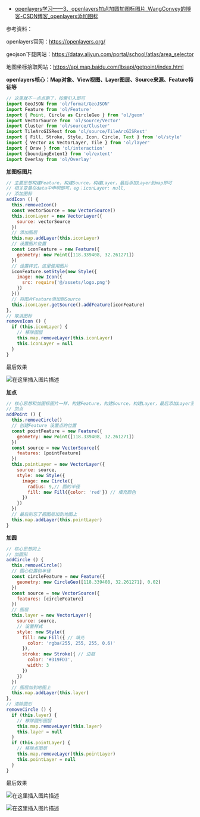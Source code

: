 - [openlayers学习——3、openlayers加点加圆加图标图片_WangConvey的博客-CSDN博客_openlayers添加图标](https://blog.csdn.net/weixin_43390116/article/details/122346857)

参考资料：

openlayers官网：https://openlayers.org/

geojson下载网站：https://datav.aliyun.com/portal/school/atlas/area_selector

地图坐标拾取网站：https://api.map.baidu.com/lbsapi/getpoint/index.html

**openlayers核心：Map对象、View视图、Layer图层、Source来源、Feature特征等**

```javascript
// 这里就不一点点删了，按需引入即可
import GeoJSON from 'ol/format/GeoJSON'
import Feature from 'ol/Feature'
import { Point, Circle as CircleGeo } from 'ol/geom'
import VectorSource from 'ol/source/Vector'
import Cluster from 'ol/source/Cluster'
import TileArcGISRest from 'ol/source/TileArcGISRest'
import { Fill, Stroke, Style, Icon, Circle, Text } from 'ol/style'
import { Vector as VectorLayer, Tile } from 'ol/layer'
import { Draw } from 'ol/interaction'
import {boundingExtent} from 'ol/extent'
import Overlay from 'ol/Overlay'
```

**加图标图片**

```javascript
// 主要思想构建Feature，构建Source，构建Layer，最后添加Layer到map即可
// 相关变量在data中申明即可，eg：iconLayer: null,
// 添加图标
addIcon () {
  this.removeIcon()
  const vectorSource = new VectorSource()
  this.iconLayer = new VectorLayer({
    source: vectorSource
  })
  // 添加图层
  this.map.addLayer(this.iconLayer)
  // 设置图片位置
  const iconFeature = new Feature({
    geometry: new Point([118.339408, 32.261271])
  })
  // 设置样式，这里使用图片
  iconFeature.setStyle(new Style({
    image: new Icon({
      src: require('@/assets/logo.png')
    })
  }))
  // 将图片Feature添加到Source
  this.iconLayer.getSource().addFeature(iconFeature)
},
// 取消图标
removeIcon () {
  if (this.iconLayer) {
  	// 移除图层
    this.map.removeLayer(this.iconLayer)
    this.iconLayer = null
  }
}
```

最后效果

![在这里插入图片描述](https://img-blog.csdnimg.cn/35422b103f714d85b77d734f74d76494.png?x-oss-process=image/watermark,type_d3F5LXplbmhlaQ,shadow_50,text_Q1NETiBAV2FuZ0NvbnZleQ==,size_20,color_FFFFFF,t_70,g_se,x_16)

**加点**

```javascript
// 核心思想和加图标图片一样，构建Feature，构建Source，构建Layer，最后添加Layer到map即可
// 加点
addPoint () {
  this.removeCircle()
  // 创建Feature 设置点的位置
  const pointFeature = new Feature({
    geometry: new Point([118.339408, 32.261271])
  })
  const source = new VectorSource({
    features: [pointFeature]
  })
  this.pointLayer = new VectorLayer({
    source: source,
    style: new Style({
      image: new Circle({
        radius: 9,// 圆的半径
        fill: new Fill({color: 'red'}) // 填充颜色
      })
    })
  })
  // 最后别忘了把图层加到地图上
  this.map.addLayer(this.pointLayer)
}
```

**加圆**

```javascript
// 核心思想同上
// 加圆形
addCircle () {
  this.removeCircle()
  // 圆心位置和半径
  const circleFeature = new Feature({
    geometry: new CircleGeo([118.339408, 32.261271], 0.02)
  })
  const source = new VectorSource({
    features: [circleFeature]
  })
  // 图层
  this.layer = new VectorLayer({
    source: source,
    // 设置样式
    style: new Style({
      fill: new Fill({ // 填充
        color: 'rgba(255, 255, 255, 0.6)'
      }),
      stroke: new Stroke({ // 边框
        color: '#319FD3',
        width: 3
      })
    })
  })
  // 图层加到地图上
  this.map.addLayer(this.layer)
},
// 清除圆形
removeCircle () {
  if (this.layer) {
  	// 移除圆形图层
    this.map.removeLayer(this.layer)
    this.layer = null
  }
  if (this.pointLayer) {
  	// 移除点图层
    this.map.removeLayer(this.pointLayer)
    this.pointLayer = null
  }
}
```

最后效果

![在这里插入图片描述](https://img-blog.csdnimg.cn/96cbfa9785354ed9aabdd8f2954586eb.png?x-oss-process=image/watermark,type_d3F5LXplbmhlaQ,shadow_50,text_Q1NETiBAV2FuZ0NvbnZleQ==,size_20,color_FFFFFF,t_70,g_se,x_16)

![在这里插入图片描述](https://img-blog.csdnimg.cn/15a4714581fe416fad0310e902bf50be.png?x-oss-process=image/watermark,type_d3F5LXplbmhlaQ,shadow_50,text_Q1NETiBAV2FuZ0NvbnZleQ==,size_20,color_FFFFFF,t_70,g_se,x_16)
